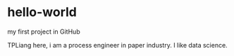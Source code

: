 # hello-world
my first project in GitHub

TPLiang here, i am a process engineer in paper industry.
I like data science.
